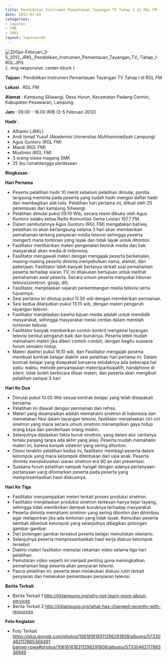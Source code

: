 ```yaml
---
title: Pendidikan Instrumen Pemantauan Tayangan TV Tahap I di RGL FM
date: 2012-02-03
categories:
- laporan
- CMB
- JRKL
layout: laporancmb
---
```


![200px-Februari_3-5_2012_JRKL_Pendidikan_Instrumen_Pemantauan_Tayangan_TV_-_Tahap_I_-_RGL_.JPG](/uploads/200px-Februari_3-5_2012_JRKL_Pendidikan_Instrumen_Pemantauan_Tayangan_TV_-_Tahap_I_-_RGL_.JPG){: .img-responsive .center-block }	
	
**Tujuan** :	Pendidikan Instrumen Pemantauan Tayangan TV Tahap I di RGL FM
	
**Lokasi** :	RGL FM
	
**Alamat** : 	Kampung Siliwangi, Desa Hurun, Kecamatan Padang Cermin, Kabupaten Pesawaran, Lampung
	
**Jam** :	09.00 - 16.00 WIB (3-5 Februari 2012)
	
**Hadir** :	
*	Alfianto (JRKL)
*	Andi Ismail Yusuf (Akademisi Universitas Muhhammadiyah Lampung)
*	Agus Guntoro (RGL FM)
*	Masdi (RGL FM)
*	Muslimin (RGL FM)
*	3 orang siswa magang SMK
*	25 ibu rumahtangga perdesaan

**Ringkasan** :	

**Hari Pertama**
*	Peserta pelatihan hadir 10 menit sebelum pelatihan dimulai, panitia langsung meminta pada peserta yang sudah hadir mengisi daftar hadir dan membagikan alat tulis. Pelatihan hari pertama ini, diikuti oleh 25 perempuan dari kampung Siliwangi.
*	Pelatihan dimulai pukul 09.10 Wib, secara resmi dibuka oleh Agus Kuntoro selaku ketua Radio Komunitas Gema Lestari 107.7 FM.
*	Dalam sambutannya Agus Guntoro (RGL FM) mengatakan bahwa, pelatihan ini akan berlangsung selama 3 hari akan memberikan pemahaman tentang penyiaran media televisi sehingga peserta mengerti mana tontonan yang layak dan tidak layak untuk ditonton.
*	Fasilitator memberikan materi pengenalan bentuk media dan hak masyarakat akan media di indonesia.
*	Fasilitator mengawali materi dengan mengajak peserta berkenalan, masing-masing peserta diminta menyebutkan nama, alamat, dan pekerjaan. Fasilitator lebih banyak bertanya terkait soal pemahaman peserta terhadap siaran TV, ini dilakukan bertujuan untuk melihat pemahaman awal peserta. Secara umum peserta menyukai hiburan televisi(sinetron, gosip, dll).
*	Fasilitator, menjelaskan sejarah perkembangan media televisi serta tujuannya.
*	Sesi pertama ini ditutup pukul 11.30 wib dengan memberikan permainan.
*	Sesi kedua dilanjutkan pukul 13.15 wib, dengan materi pengaruh tayangan televisi.
*	Fasilitator menjelaskan bawha tujuan media adalah untuk mendidik masyarakat, sehingga masyarakat meski cerdas dalam memilah tontonan televisi.
*	Fasilitator banyak memberikan contoh konkrit mengenai tayangan televisi berikut pengaruh baik dan buruknya. Peserta lebih mudah memahami materi jika diberi contoh-contoh, dengan begitu suasana forum semakin hidup.
*	Materi diakhiri pukul 16.10 wib, dan Fasilitator mengajak peserta membuat kontrak belajar diakhir sesi pelatihan hari pertama ini. Dalam kontrak belajar yang disepakati bersama setidaknya ada beberapa hal yaitu: waktu, metode penyampaian materi(partisipatif), handphone di silent, tidak boleh berbicara diluar materi, dan peserta akan mengikuti pelatihan sampai 3 hari

**Hari Ke Dua**
*	Dimulai pukul 10.00 Wib sesuai kontrak belajar yang telah disepakati bersama.
*	Pelatihan ini diawali dengan permainan dan refres.
*	Materi yang disampaikan adalah memahami sinetron di Indonesia dan memetakan fiksi dalam tayangan televisi, fasilitator menjelaskan ciri-ciri sinetron yang mana secara umum sinetron menampilkan gaya hidup orang kaya dan penderitaan orang miskin.
*	Selanjutnya dijelaskan fakta buruk sinetron, yang dalam alur ceritanya terlalu panjang tanpa ada akhir yang jelas. Peserta mudah memahami materi ini, karena banyak sinetron yang sering ditonton.
*	Disesi terakhir pelatihan kedua ini, fasilitator membagi peserta dalam kelompok yang mana kelompok ditentukan dari usia anak. Peserta diminta mendiskusikan siaran sinetron era 90 an dan presentasi.
*	Suasana forum pelatihan nampak hangat dengan adanya pertanyaan-pertanyaan yang dilontarkan peserta pada peserta yang mempresentasikan hasil diskusinya.

**Hari Ke Tiga**
*	Fasilitator menyampaikan meteri terkait proses produksi sinetron.
*	Fasilitator menjelaskan produksi sinetron terkesan hanya kejar tayang, sehingga tidak memikirkan dampak buruknya terhadap masyarakat.
*	Peserta diminta memahami sinetron yang sering ditonton dan dihimbau agar melaporkan jika ada tontonan yang tidak layak. Kemudian peserta kembali dibentuk kelompok yang selanjutnya dibagikan potongan gambar-gambar.
*	Dari potongan gambar tersebut peserta belajar menuliskan skenario.
*	Selanjutnya peserta mempresentasikan hasil kerja diskusi kelompok tersebut
*	Diakhir materi fasilitator memutar rekaman video selama tiga hari pelatihan.
*	Pemutaran video seperti ini menjadi penting guna meningkatkan pemahaman bagi peserta akan penyiaran televisi.
*	Pasca pelatihan ini, peserta akan melakukan diskusi rutin terkait penyiaran dan melakukan pemantauan penyiaran televisi.

**Berita Terkait** 
*	Berita Terkait 1 http://jrklampung.org/why-not-learn-more-about-services
*	Berita Terkait 2 http://jrklampung.org/what-has-changed-recently-with-resources

**Foto Kegiatan** 
*	Foto Terkait https://plus.google.com/photos/106181618311296291808/albums/5733046211786536849?banner=pwa#photos/106181618311296291808/albums/5733046211786536849
